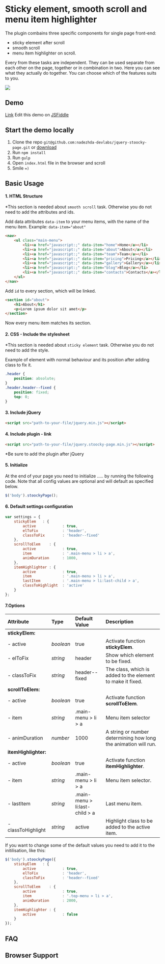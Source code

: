 # Sticky element, smooth scroll and menu item highlighter

The plugin combains three specific components for single page front-end:
- sticky element after scroll
- smooth scroll
- menu item highlighter on scroll.

Every from these tasks  are independent. They can be used separate from each other on the page, together or in combination in two. Here you can see what they actually do together. You can choose which of the features suits to you.

![](https://github.com/nadezhda-devlabs/jquery-stoocky-page/blob/master/img/jquery-stoocky-page.gif)

## Demo

[Link](https://jquery-stoocky-page.firebaseapp.com/)
Edit this demo on [JSFiddle](https://jsfiddle.net/3kohh4x8/6/)

## Start the demo locally

1. Clone the repo `git@github.com:nadezhda-devlabs/jquery-stoocky-page.git` or [download](https://github.com/nadezhda-devlabs/jquery-stoocky-page/archive/master.zip)
2. Run `npm install`
3. Run `gulp`
4. Open `index.html` file in the browser and scroll
5. Smile `=)`

## Basic Usage

#### 1. HTML Structure

*This section is needed about `smooth scroll` task. Otherwise you do not need to add the attributes and ids.

Add data attributes `data-item` to your menu items, with the name of the menu item.
Example: `data-item="about"`

```html
<nav>
    <ul class="main-menu">
        <li><a href="javascript:;" data-item="home">Home</a></li>
        <li><a href="javascript:;" data-item="about">About</a></li>
        <li><a href="javascript:;" data-item="team">Team</a></li>
        <li><a href="javascript:;" data-item="pricing">Pricing</a></li>
        <li><a href="javascript:;" data-item="gallery">Gallery</a></li>
        <li><a href="javascript:;" data-item="blog">Blog</a></li>
        <li><a href="javascript:;" data-item="contacts">Contacts</a></li>
    </ul>
</nav>
```

Add `id` to every section, which will be linked.

```html
<section id="about">
    <h1>About</h1>
    <p>Lorem ipsum dolor sit amet</p>
</section>
```

Now every menu item matches its section.

#### 2. CSS - Include the stylesheet

*This section is needed about `sticky element` task. Otherwise you do not need to add the style.

Example of element with normal behaviour and its position after adding class to fix it.

```css
.header {
    position: absolute;
}
.header.header--fixed {
    position: fixed;
    top: 0;
}
```

#### 3. Include jQuery

```html
<script src="path-to-your-file/jquery.min.js"></script>
```

#### 4. Include plugin - link

```html
<script src="path-to-your-file/jquery.stoocky-page.min.js"></script>
```

*Be sure to add the plugin after jQuery

#### 5. Initialize

At the end of your page you need to initialize ..... by running the following code. Note that all config values are optional and will default as specified below.

```javascript
$('body').stoockyPage();
```

#### 6. Default settings configuration

```javascript
var settings = {
    stickyElem   : {
        active            : true,
        elToFix           : 'header',
        classToFix        : 'header--fixed'
    },
    scrollToElem    : {
        active            : true,
        item              : '.main-menu > li > a',
        animDuration      : 1000,
    },
    itemHighlighter : {
        active            : true,
        item              : '.main-menu > li > a',
        lastItem          : '.main-menu > li:last-child > a',
        classToHighlight  : 'active'
    }
};
```

#### 7.Options


| Attribute                    | Type       | Default Value                   | Description                                                     |
| :--------------------------- | :--------- | :------------------------------ | :-------------------------------------------------------------- |
| **stickyElem:**              |            |                                 |                                                                 |
| - active                     | *boolean*  | true                            | Activate function  **stickyElem**.                              |
| - elToFix                    | *string*   | header                          | Show which element to be fixed.                                 |
| - classToFix                 | *string*   | header--fixed                   | The class, which is added to the element to make it fixed.      |
| **scrollToElem:**            |            |                                 |                                                                 |
| - active                     | *boolean*  | true                            | Activate function  **scrollToElem**.                            |
| - item                       | *string*   | .main-menu > li > a             | Menu item selector                                              |
| - animDuration               | *number*   | 1000                            | A string or number determining how long the animation will run. |
| **itemHighlighter:**         |            |                                 |                                                                 |
| - active                     | *boolean*  | true                            | Activate function  **itemHighlighter**.                         |
| - item                       | *string*   | .main-menu > li > a             | Menu item selector.                                             |
| - lastItem                   | *string*   | .main-menu > li:last-child > a  | Last menu item.                                                 |
| - classToHighlight           | *string*   | active                          | Highlight class to be added to the active item.                 |


If you want to change some of the default values you need to add it to the initilisation, like this:

```javascript
$('body').stoockyPage({
    stickyElem   : {
        active            : true,
        elToFix           : 'header',
        classToFix        : 'header--fixed'
    },
    scrollToElem    : {
        active            : true,
        item              : '.top-menu > li > a',
        animDuration      : 2000,
    },
    itemHighlighter : {
        active            : false
    }
});
```

## FAQ

## Browser Support